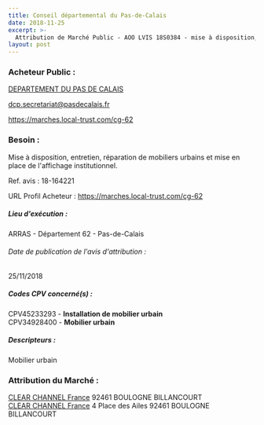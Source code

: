 ```yaml
---
title: Conseil départemental du Pas-de-Calais
date: 2018-11-25
excerpt: >-
  Attribution de Marché Public - AOO LVIS 18S0384 - mise à disposition, entretien, réparation de mobiliers urbains et mise en place de l'affichage institutionnel - 2 lots.
layout: post
---
```


### Acheteur Public : 
<a href="/acheteur-33/siren-226200012"> DEPARTEMENT DU PAS DE CALAIS</a><br/>



dcp.secretariat@pasdecalais.fr


https://marches.local-trust.com/cg-62
### Besoin :

Mise à disposition, entretien, réparation de mobiliers urbains et mise en place de l'affichage institutionnel.

Ref. avis : 18-164221

URL Profil Acheteur : https://marches.local-trust.com/cg-62

##### Lieu d'exécution :

ARRAS - Département 62 - Pas-de-Calais

###### Date de publication de l'avis d'attribution : 
25/11/2018

##### Codes CPV concerné(s) :
CPV45233293 - **Installation de mobilier urbain** <br/>
CPV34928400 - **Mobilier urbain** <br/>

##### Descripteurs :
Mobilier urbain <br/>

### Attribution du Marché :
<a href="/entreprise-267/siren-572050334"> CLEAR CHANNEL France</a>     92461 BOULOGNE BILLANCOURT <br/>
<a href="/entreprise-267/siren-572050334"> CLEAR CHANNEL France</a>    4 Place des Ailes 92461 BOULOGNE BILLANCOURT <br/>
